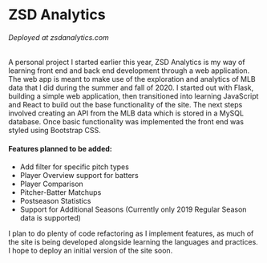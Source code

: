 # ZSD Analytics
###### Deployed at zsdanalytics.com

A personal project I started earlier this year, ZSD Analytics is my way of learning front end and back end development through a web application. The web app is meant to make use of the exploration and analytics of MLB data that I did during the summer and fall of 2020. I started out with Flask, building a simple web application, then transitioned into learning JavaScript and React to build out the base functionality of the site. The next steps involved creating an API from the MLB data which is stored in a MySQL database. Once basic functionality was implemented the front end was styled using Bootstrap CSS.

#### Features planned to be added:
* Add filter for specific pitch types
* Player Overview support for batters
* Player Comparison
* Pitcher-Batter Matchups
* Postseason Statistics
* Support for Additional Seasons (Currently only 2019 Regular Season data is supported)

I plan to do plenty of code refactoring as I implement features, as much of the site is being developed alongside learning the languages and practices. I hope to deploy an initial version of the site soon.
